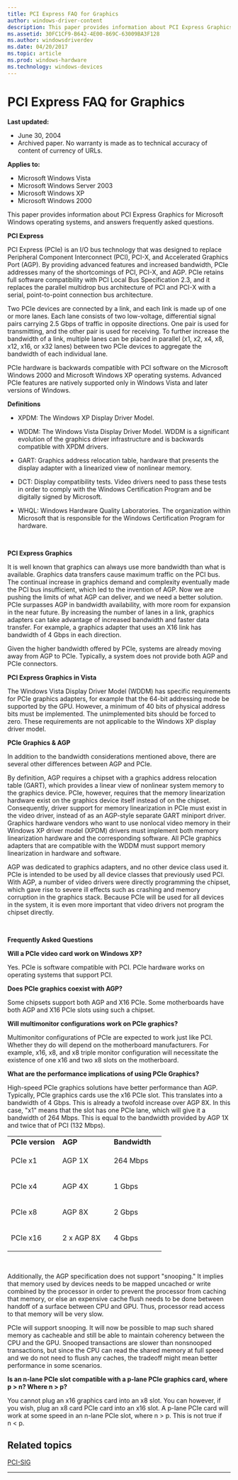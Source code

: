 ```yaml
---
title: PCI Express FAQ for Graphics
author: windows-driver-content
description: This paper provides information about PCI Express Graphics for Microsoft Windows operating systems, and answers frequently asked questions.
ms.assetid: 30FC1CF9-B642-4E00-869C-63009BA3F128
ms.author: windowsdriverdev
ms.date: 04/20/2017
ms.topic: article
ms.prod: windows-hardware
ms.technology: windows-devices
---
```


# PCI Express FAQ for Graphics


**Last updated:**

-   June 30, 2004
-   Archived paper. No warranty is made as to technical accuracy of content of currency of URLs.

**Applies to:**

-   Microsoft Windows Vista
-   Microsoft Windows Server 2003
-   Microsoft Windows XP
-   Microsoft Windows 2000

This paper provides information about PCI Express Graphics for Microsoft Windows operating systems, and answers frequently asked questions.

**PCI Express**

PCI Express (PCIe) is an I/O bus technology that was designed to replace Peripheral Component Interconnect (PCI), PCI-X, and Accelerated Graphics Port (AGP). By providing advanced features and increased bandwidth, PCIe addresses many of the shortcomings of PCI, PCI-X, and AGP. PCIe retains full software compatibility with PCI Local Bus Specification 2.3, and it replaces the parallel multidrop bus architecture of PCI and PCI-X with a serial, point-to-point connection bus architecture.

Two PCIe devices are connected by a link, and each link is made up of one or more lanes. Each lane consists of two low-voltage, differential signal pairs carrying 2.5 Gbps of traffic in opposite directions. One pair is used for transmitting, and the other pair is used for receiving. To further increase the bandwidth of a link, multiple lanes can be placed in parallel (x1, x2, x4, x8, x12, x16, or x32 lanes) between two PCIe devices to aggregate the bandwidth of each individual lane.

PCIe hardware is backwards compatible with PCI software on the Microsoft Windows 2000 and Microsoft Windows XP operating systems. Advanced PCIe features are natively supported only in Windows Vista and later versions of Windows.

**Definitions**

-   XPDM: The Windows XP Display Driver Model.

-   WDDM: The Windows Vista Display Driver Model. WDDM is a significant evolution of the graphics driver infrastructure and is backwards compatible with XPDM drivers.

-   GART: Graphics address relocation table, hardware that presents the display adapter with a linearized view of nonlinear memory.

-   DCT: Display compatibility tests. Video drivers need to pass these tests in order to comply with the Windows Certification Program and be digitally signed by Microsoft.

-   WHQL: Windows Hardware Quality Laboratories. The organization within Microsoft that is responsible for the Windows Certification Program for hardware.

 

**PCI Express Graphics**

It is well known that graphics can always use more bandwidth than what is available. Graphics data transfers cause maximum traffic on the PCI bus. The continual increase in graphics demand and complexity eventually made the PCI bus insufficient, which led to the invention of AGP. Now we are pushing the limits of what AGP can deliver, and we need a better solution. PCIe surpasses AGP in bandwidth availability, with more room for expansion in the near future. By increasing the number of lanes in a link, graphics adapters can take advantage of increased bandwidth and faster data transfer. For example, a graphics adapter that uses an X16 link has bandwidth of 4 Gbps in each direction.

Given the higher bandwidth offered by PCIe, systems are already moving away from AGP to PCIe. Typically, a system does not provide both AGP and PCIe connectors.

**PCI Express Graphics in Vista**

The Windows Vista Display Driver Model (WDDM) has specific requirements for PCIe graphics adapters, for example that the 64-bit addressing mode be supported by the GPU. However, a minimum of 40 bits of physical address bits must be implemented. The unimplemented bits should be forced to zero. These requirements are not applicable to the Windows XP display driver model.

**PCIe Graphics & AGP**

In addition to the bandwidth considerations mentioned above, there are several other differences between AGP and PCIe.

By definition, AGP requires a chipset with a graphics address relocation table (GART), which provides a linear view of nonlinear system memory to the graphics device. PCIe, however, requires that the memory linearization hardware exist on the graphics device itself instead of on the chipset. Consequently, driver support for memory linearization in PCIe must exist in the video driver, instead of as an AGP-style separate GART miniport driver. Graphics hardware vendors who want to use nonlocal video memory in their Windows XP driver model (XPDM) drivers must implement both memory linearization hardware and the corresponding software. All PCIe graphics adapters that are compatible with the WDDM must support memory linearization in hardware and software.

AGP was dedicated to graphics adapters, and no other device class used it. PCIe is intended to be used by all device classes that previously used PCI. With AGP, a number of video drivers were directly programming the chipset, which gave rise to severe ill effects such as crashing and memory corruption in the graphics stack. Because PCIe will be used for all devices in the system, it is even more important that video drivers not program the chipset directly.

 

**Frequently Asked Questions**

**Will a PCIe video card work on Windows XP?**

Yes. PCIe is software compatible with PCI. PCIe hardware works on operating systems that support PCI.

**Does PCIe graphics coexist with AGP?**

Some chipsets support both AGP and X16 PCIe. Some motherboards have both AGP and X16 PCIe slots using such a chipset.

**Will multimonitor configurations work on PCIe graphics?**

Multimonitor configurations of PCIe are expected to work just like PCI. Whether they do will depend on the motherboard manufacturers. For example, x16, x8, and x8 triple monitor configuration will necessitate the existence of one x16 and two x8 slots on the motherboard.

**What are the performance implications of using PCIe Graphics?**

High-speed PCIe graphics solutions have better performance than AGP. Typically, PCIe graphics cards use the x16 PCIe slot. This translates into a bandwidth of 4 Gbps. This is already a twofold increase over AGP 8X. In this case, "x1" means that the slot has one PCIe lane, which will give it a bandwidth of 264 Mbps. This is equal to the bandwidth provided by AGP 1X and twice that of PCI (132 Mbps).

<table>
<colgroup>
<col width="33%" />
<col width="33%" />
<col width="33%" />
</colgroup>
<tbody>
<tr class="odd">
<td><strong>PCIe version</strong></td>
<td><strong>AGP</strong></td>
<td><strong>Bandwidth</strong></td>
</tr>
<tr class="even">
<td><p>PCIe x1</p></td>
<td><p>AGP 1X</p></td>
<td><p>264 Mbps</p></td>
</tr>
<tr class="odd">
<td><p>PCIe x4</p></td>
<td><p>AGP 4X</p></td>
<td><p>1 Gbps</p></td>
</tr>
<tr class="even">
<td><p>PCIe x8</p></td>
<td><p>AGP 8X</p></td>
<td><p>2 Gbps</p></td>
</tr>
<tr class="odd">
<td><p>PCIe x16</p></td>
<td><p>2 x AGP 8X</p></td>
<td><p>4 Gbps</p></td>
</tr>
</tbody>
</table>

 

Additionally, the AGP specification does not support "snooping." It implies that memory used by devices needs to be mapped uncached or write combined by the processor in order to prevent the processor from caching that memory, or else an expensive cache flush needs to be done between handoff of a surface between CPU and GPU. Thus, processor read access to that memory will be very slow.

PCIe will support snooping. It will now be possible to map such shared memory as cacheable and still be able to maintain coherency between the CPU and the GPU. Snooped transactions are slower than nonsnooped transactions, but since the CPU can read the shared memory at full speed and we do not need to flush any caches, the tradeoff might mean better performance in some scenarios.

**Is an n-lane PCIe slot compatible with a p-lane PCIe graphics card, where p &gt; n? Where n &gt; p?**

You cannot plug an x16 graphics card into an x8 slot. You can however, if you wish, plug an x8 card PCIe card into an x16 slot. A p-lane PCIe card will work at some speed in an n-lane PCIe slot, where n &gt; p. This is not true if n &lt; p.

## Related topics
[PCI-SIG](http://www.pcisig.com)  

--------------------


